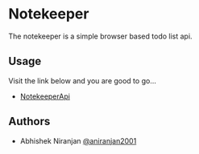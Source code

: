 # Notekeeper

The notekeeper is a simple browser based todo list api.

## Usage

Visit the link below and you are good to go...

- [NotekeeperApi](https://aniranjan2001.github.io/notekeeper/)

## Authors

- Abhishek Niranjan [@aniranjan2001](https://www.github.com/aniranjan2001)

